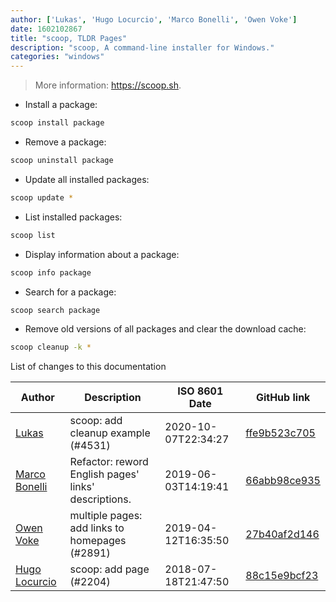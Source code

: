 ```yaml
---
author: ['Lukas', 'Hugo Locurcio', 'Marco Bonelli', 'Owen Voke']
date: 1602102867
title: "scoop, TLDR Pages"
description: "scoop, A command-line installer for Windows."
categories: "windows"
---
```

> More information: <https://scoop.sh>.

- Install a package:

```bash
scoop install package
```

- Remove a package:

```bash
scoop uninstall package
```

- Update all installed packages:

```bash
scoop update *
```

- List installed packages:

```bash
scoop list
```

- Display information about a package:

```bash
scoop info package
```

- Search for a package:

```bash
scoop search package
```

- Remove old versions of all packages and clear the download cache:

```bash
scoop cleanup -k *
```
List of changes to this documentation


Author | Description | ISO 8601 Date | GitHub link
------|-----|-----|-----
[Lukas](mailto:LukBukkit@users.noreply.github.com) | scoop: add cleanup example (#4531) | 2020-10-07T22:34:27 | [ffe9b523c705](https://github.com/tldr-pages/tldr/commit/ffe9b523c7052311d12a75189625cd1996ac3501)
[Marco Bonelli](mailto:marco@mebeim.net) | Refactor: reword English pages' links' descriptions. | 2019-06-03T14:19:41 | [66abb98ce935](https://github.com/tldr-pages/tldr/commit/66abb98ce935c0f4516bf30c4d6da72180d5a3ab)
[Owen Voke](mailto:owzie123@gmail.com) | multiple pages: add links to homepages (#2891) | 2019-04-12T16:35:50 | [27b40af2d146](https://github.com/tldr-pages/tldr/commit/27b40af2d1469bec662fd9c12e641ba55474b819)
[Hugo Locurcio](mailto:hugo.locurcio@hugo.pro) | scoop: add page (#2204) | 2018-07-18T21:47:50 | [88c15e9bcf23](https://github.com/tldr-pages/tldr/commit/88c15e9bcf238e020dd6c184abecf5f3f4317fd5)

